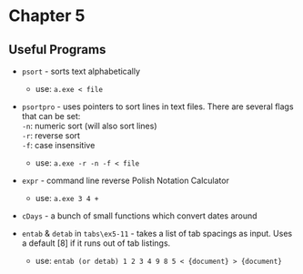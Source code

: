 # Chapter 5

## Useful Programs
* `psort` - sorts text alphabetically
    * use: `a.exe < file`

* `psortpro` - uses pointers to sort lines in text files. There are several flags that can be set:  
    `-n`: numeric sort (will also sort lines)  
    `-r`: reverse sort  
    `-f`: case insensitive  
    * use: `a.exe -r -n -f < file`  

* `expr` - command line reverse Polish Notation Calculator
    * use: `a.exe 3 4 +`

* `cDays` - a bunch of small functions which convert dates around

* `entab` & `detab` in `tabs\ex5-11` - takes a list of tab spacings as input. Uses a default [8] if it runs out of tab listings.
    * use: `entab (or detab) 1 2 3 4 9 8 5 < {document} > {document}`
